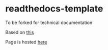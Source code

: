# readthedocs-template
To be forked for technical documentation

Based on [this](https://www.youtube.com/watch?v=oJsUvBQyHBs)

Page is hosted [here](https://dias-kuksa-secoc-doc.readthedocs.io/en/latest/)
